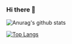 ### Hi there 👋

<!--
**domtmt/domtmt** is a ✨ _special_ ✨ repository because its `README.md` (this file) appears on your GitHub profile.

Here are some ideas to get you started:

- 🔭 I’m currently working on ...
- 🌱 I’m currently learning ...
- 👯 I’m looking to collaborate on ...
- 🤔 I’m looking for help with ...
- 💬 Ask me about ...
- 📫 How to reach me: ...
- 😄 Pronouns: ...
- ⚡ Fun fact: ...
-->


![Anurag's github stats](https://github-readme-stats.vercel.app/api?username=domtmt&show_icons=true&theme=vue)

[![Top Langs](https://github-readme-stats.vercel.app/api/top-langs/?username=domtmt&layout=compact&theme=vue)](https://github.com/domtmt/domtmt)
